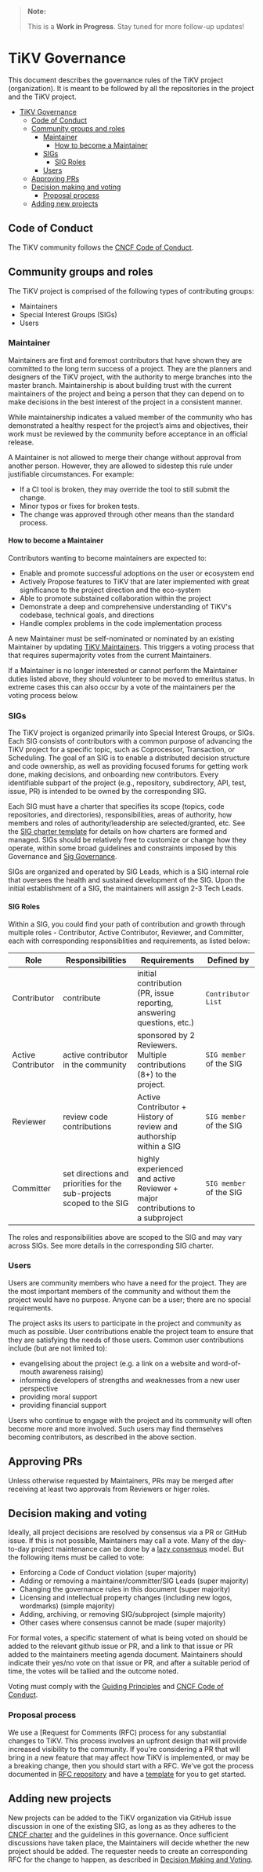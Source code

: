 > **Note:**
>
> This is a **Work in Progress**. Stay tuned for more follow-up updates!

# TiKV Governance

 This document describes the governance rules of the TiKV project (organization). It is meant to be followed by all the repositories in the project and the TiKV project.

<!-- TOC -->

- [TiKV Governance](#tikv-governance)
    - [Code of Conduct](#code-of-conduct)
    - [Community groups and roles](#community-groups-and-roles)
        - [Maintainer](#maintainer)
            - [How to become a Maintainer](#how-to-become-a-maintainer)
        - [SIGs](#sigs)
            - [SIG Roles](#sig-roles)
        - [Users](#users)
    - [Approving PRs](#approving-prs)
    - [Decision making and voting](#decision-making-and-voting)
        - [Proposal process](#proposal-process)
    - [Adding new projects](#adding-new-projects)

<!-- /TOC -->

## Code of Conduct

The TiKV community follows the [CNCF Code of Conduct](https://github.com/tikv/tikv/blob/master/CODE_OF_CONDUCT.md).

## Community groups and roles

The TiKV project is comprised of the following types of contributing groups:

- Maintainers
- Special Interest Groups (SIGs)
- Users

### Maintainer

Maintainers are first and foremost contributors that have shown they are committed to the long term success of a project. They are the planners and designers of the TiKV project, with the authority to merge branches into the master branch. Maintainership is about building trust with the current maintainers of the project and being a person that they can depend on to make decisions in the best interest of the project in a consistent manner.

While maintainership indicates a valued member of the community who has demonstrated a healthy respect for the project’s aims and objectives, their work must be reviewed by the community before acceptance in an official release.

A Maintainer is not allowed to merge their change without approval from another person. However, they are allowed to sidestep this rule under justifiable circumstances. For example:

- If a CI tool is broken, they may override the tool to still submit the change.
- Minor typos or fixes for broken tests.
- The change was approved through other means than the standard process.

#### How to become a Maintainer

Contributors wanting to become maintainers are expected to:

- Enable and promote successful adoptions on the user or ecosystem end
- Actively Propose features to TiKV that are later implemented with great significance to the project direction and the eco-system
- Able to promote substained collaboration within the project
- Demonstrate a deep and comprehensive understanding of TiKV's codebase, technical goals, and directions
- Handle complex problems in the code implementation process

A new Maintainer must be self-nominated or nominated by an existing Maintainer by updating [TiKV Maintainers](https://github.com/tikv/tikv/blob/master/MAINTAINERS.md#the-tikv-maintainers). This triggers a voting process that that requires supermajority votes from the current Maintainers.

If a Maintainer is no longer interested or cannot perform the Maintainer duties listed above, they should volunteer to be moved to emeritus status. In extreme cases this can also occur by a vote of the maintainers per the voting process below.

### SIGs

The TiKV project is organized primarily into Special Interest Groups, or SIGs. Each SIG consists of contributors with a common purpose of advancing the TiKV project for a specific topic, such as Coprocessor, Transaction, or Scheduling. The goal of an SIG is to enable a distributed decision structure and code ownership, as well as providing focused forums for getting work done, making decisions, and onboarding new contributors. Every identifiable subpart of the project (e.g., repository, subdirectory, API, test, issue, PR) is intended to be owned by the corresponding SIG.

Each SIG must have a charter that specifies its scope (topics, code repositories, and directories), responsibilities, areas of authority, how members and roles of authority/leadership are selected/granted, etc. See the [SIG charter template](/sig-governance/SIG-CHARTER-TEMPLATE.md) for details on how charters are formed and managed. SIGs should be relatively free to customize or change how they operate, within some broad guidelines and constraints imposed by this Governance and [Sig Governance](/committee/sig-governance/sig-governance.md).

SIGs are organized and operated by SIG Leads, which is a SIG internal role that oversees the health and sustained development of the SIG. Upon the initial establishment of a SIG, the maintainers will assign 2-3 Tech Leads.

#### SIG Roles

Within a SIG, you could find your path of contribution and growth through multiple roles - Contributor, Active Contributor, Reviewer, and Committer, each with corresponding responsiblities and requirements, as listed below:

| Role | Responsibilities | Requirements | Defined by |
| -----| ---------------- | ------------ | ------- |
Contributor | contribute | initial contribution (PR, issue reporting, answering questions, etc.) | `Contributor List`|
| Active Contributor | active contributor in the community | sponsored by 2 Reviewers. Multiple contributions (8+) to the project. | `SIG member`  of the SIG |
| Reviewer | review code contributions | Active Contributor + History of review and authorship within a SIG | `SIG member` of the SIG |
| Committer | set directions and priorities for the sub-projects scoped to the SIG | highly experienced and active Reviewer + major contributions to a subproject | `SIG member` of the SIG|

The roles and responsibilities above are scoped to the SIG and may vary across SIGs. See more details in the corresponding SIG charter.

### Users

Users are community members who have a need for the project. They are the most important members of the community and without them the project would have no purpose. Anyone can be a user; there are no special requirements.

The project asks its users to participate in the project and community as much as possible. User contributions enable the project team to ensure that they are satisfying the needs of those users. Common user contributions include (but are not limited to):

- evangelising about the project (e.g. a link on a website and word-of-mouth awareness raising)
- informing developers of strengths and weaknesses from a new user perspective
- providing moral support
- providing financial support

Users who continue to engage with the project and its community will often become more and more involved. Such users may find themselves becoming contributors, as described in the above section.

## Approving PRs

Unless otherwise requested by Maintainers, PRs may be merged after receiving at least two approvals from Reviewers or higer roles.

## Decision making and voting

Ideally, all project decisions are resolved by consensus via a PR or GitHub issue. If this is not possible, Maintainers may call a vote. Many of the day-to-day project maintenance can be done by a [lazy consensus](http://communitymgt.wikia.com/wiki/Lazy_consensus) model. But the following items must be called to vote:

- Enforcing a Code of Conduct violation (super majority)
- Adding or removing a maintainer/committer/SIG Leads (super majority)
- Changing the governance rules in this document (super majority)
- Licensing and intellectual property changes (including new logos, wordmarks) (simple majority)
- Adding, archiving, or removing SIG/subproject (simple majority)
- Other cases where consensus cannot be made (super majority)

For formal votes, a specific statement of what is being voted on should be added to the relevant github issue or PR, and a link to that issue or PR added to the maintainers meeting agenda document. Maintainers should indicate their yes/no vote on that issue or PR, and after a suitable period of time, the votes will be tallied and the outcome noted.

Voting must comply with the [Guiding Principles](/guiding-principles.md) and [CNCF Code of Conduct](https://github.com/tikv/tikv/blob/master/CODE_OF_CONDUCT.md).

### Proposal process

We use a [Request for Comments (RFC) process for any substantial changes to TiKV. This process involves an upfront design that will provide increased visibility to the community. If you're considering a PR that will bring in a new feature that may affect how TiKV is implemented, or may be a breaking change, then you should start with a RFC. We've got the process documented in [RFC repository](https://github.com/tikv/rfcs) and have a [template](https://github.com/tikv/rfcs/blob/master/template.md) for you to get started.

## Adding new projects

New projects can be added to the TiKV organization via GitHub issue discussion in one of the existing SIG, as long as as they adheres to the [CNCF charter](https://www.cncf.io/about/charter/) and the guidelines in this governance. Once sufficient discussions have taken place, the Maintainers will decide whether the new project should be added. The requester needs to create an corresponding RFC for the change to happen, as described in [Decision Making and Voting](#decision-making-and-voting).

